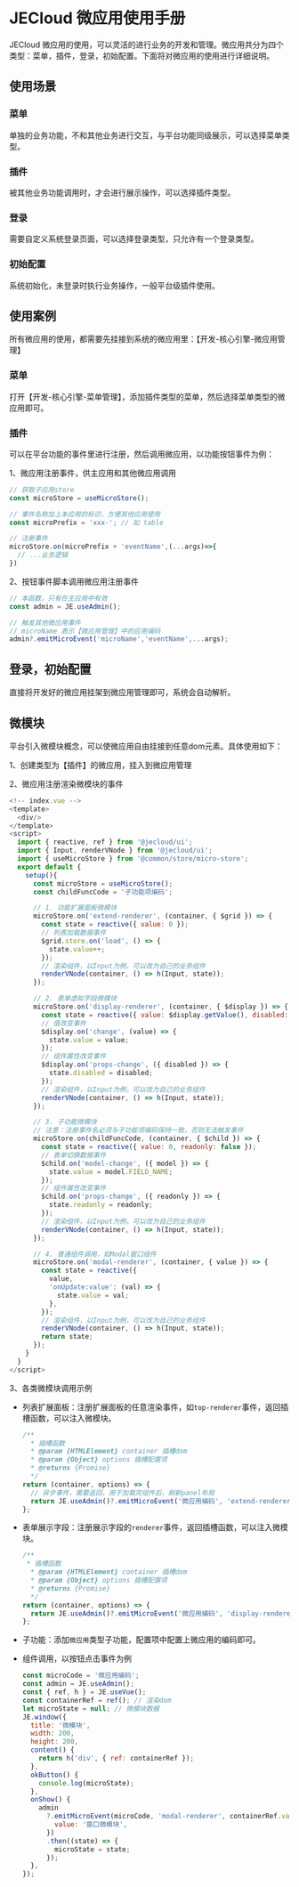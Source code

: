 # JECloud 微应用使用手册
JECloud 微应用的使用，可以灵活的进行业务的开发和管理。微应用共分为四个类型：菜单，插件，登录，初始配置。下面将对微应用的使用进行详细说明。
## 使用场景
### 菜单
单独的业务功能，不和其他业务进行交互，与平台功能同级展示，可以选择菜单类型。
### 插件
被其他业务功能调用时，才会进行展示操作，可以选择插件类型。
### 登录
需要自定义系统登录页面，可以选择登录类型，只允许有一个登录类型。
### 初始配置
系统初始化，未登录时执行业务操作，一般平台级插件使用。

## 使用案例
所有微应用的使用，都需要先挂接到系统的微应用里：【开发-核心引擎-微应用管理】
### 菜单
打开【开发-核心引擎-菜单管理】，添加插件类型的菜单，然后选择菜单类型的微应用即可。
### 插件
可以在平台功能的事件里进行注册，然后调用微应用，以功能按钮事件为例：

1、微应用注册事件，供主应用和其他微应用调用
```js
// 获取子应用store
const microStore = useMicroStore();

// 事件名称加上本应用的标识，方便其他应用使用
const microPrefix = 'xxx-'; // 如 table

// 注册事件
microStore.on(microPrefix + 'eventName',(...args)=>{
  // ...业务逻辑
})
```
  
2、按钮事件脚本调用微应用注册事件
```js
// 本函数，只有在主应用中有效
const admin = JE.useAdmin();

// 触发其他微应用事件
// microName 表示【微应用管理】中的应用编码
admin?.emitMicroEvent('microName','eventName',...args);

```

## 登录，初始配置
直接将开发好的微应用挂架到微应用管理即可，系统会自动解析。

## 微模块
平台引入微模块概念，可以使微应用自由挂接到任意dom元素。具体使用如下：

1、创建类型为【插件】的微应用，挂入到微应用管理

2、微应用注册渲染微模块的事件

```js
<!-- index.vue -->
<template>
  <div/>
</template>
<script>
  import { reactive, ref } from '@jecloud/ui';
  import { Input, renderVNode } from '@jecloud/ui';
  import { useMicroStore } from '@common/store/micro-store';
  export default {
    setup(){
      const microStore = useMicroStore();
      const childFuncCode = '子功能项编码';

      // 1. 功能扩展面板微模块
      microStore.on('extend-renderer', (container, { $grid }) => {
        const state = reactive({ value: 0 });
        // 列表加载数据事件
        $grid.store.on('load', () => {
          state.value++;
        });
        // 渲染组件，以Input为例，可以改为自己的业务组件
        renderVNode(container, () => h(Input, state));
      });

      // 2. 表单虚拟字段微模块
      microStore.on('display-renderer', (container, { $display }) => {
        const state = reactive({ value: $display.getValue(), disabled: false });
        // 值改变事件
        $display.on('change', (value) => {
          state.value = value;
        });
        // 组件属性改变事件
        $display.on('props-change', ({ disabled }) => {
          state.disabled = disabled;
        });
        // 渲染组件，以Input为例，可以改为自己的业务组件
        renderVNode(container, () => h(Input, state));
      });

      // 3. 子功能微模块
      // 注意：注册事件名必须与子功能项编码保持一致，否则无法触发事件
      microStore.on(childFuncCode, (container, { $child }) => {
        const state = reactive({ value: 0, readonly: false });
        // 表单切换数据事件
        $child.on('model-change', ({ model }) => {
          state.value = model.FIELD_NAME;
        });
        // 组件属性改变事件
        $child.on('props-change', ({ readonly }) => {
          state.readonly = readonly;
        });
        // 渲染组件，以Input为例，可以改为自己的业务组件
        renderVNode(container, () => h(Input, state));
      });

      // 4. 普通组件调用，如Modal窗口组件
      microStore.on('modal-renderer', (container, { value }) => {
        const state = reactive({
          value,
          'onUpdate:value': (val) => {
            state.value = val;
          },
        });
        // 渲染组件，以Input为例，可以改为自己的业务组件
        renderVNode(container, () => h(Input, state));
        return state;
      });
    }
  }
</script>
```

3、各类微模块调用示例

- 列表扩展面板：注册扩展面板的任意渲染事件，如`top-renderer`事件，返回插槽函数，可以注入微模块。
  ```js
  /**
    * 插槽函数
    * @param {HTMLElement} container 插槽dom
    * @param {Object} options 插槽配置项
    * @returns {Promise}
    */
  return (container, options) => {
    // 异步事件，需要返回，用于加载完组件后，刷新panel布局
    return JE.useAdmin()?.emitMicroEvent('微应用编码', 'extend-renderer', container, options);
  };
  ```

- 表单展示字段：注册展示字段的`renderer`事件，返回插槽函数，可以注入微模块。
  ```js
  /**
   * 插槽函数
    * @param {HTMLElement} container 插槽dom
    * @param {Object} options 插槽配置项
    * @returns {Promise}
    */
  return (container, options) => {
    return JE.useAdmin()?.emitMicroEvent('微应用编码', 'display-renderer', container, options);
  };
  ```

- 子功能：添加`微应用`类型子功能，配置项中配置上微应用的编码即可。

- 组件调用，以按钮点击事件为例
  ```js
  const microCode = '微应用编码';
  const admin = JE.useAdmin();
  const { ref, h } = JE.useVue();
  const containerRef = ref(); // 渲染dom
  let microState = null; // 微模块数据
  JE.window({
    title: '微模块',
    width: 200,
    height: 200,
    content() {
      return h('div', { ref: containerRef });
    },
    okButton() {
      console.log(microState);
    },
    onShow() {
      admin
        ?.emitMicroEvent(microCode, 'modal-renderer', containerRef.value, {
          value: '窗口微模块',
        })
        .then((state) => {
          microState = state;
        });
    },
  });
  ```